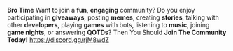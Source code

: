 __Bro Time__
Want to join a **fun**, **engaging** community? Do you enjoy participating in **giveaways**, posting **memes**, creating **stories**, talking with other **developers**, playing **games** with bots, listening to **music**, joining **game nights**, or answering **QOTDs**? 
Then You Should **Join The Community Today!**
https://discord.gg/rjM8wdZ

